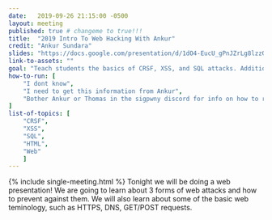```yaml
---
date:   2019-09-26 21:15:00 -0500
layout: meeting
published: true # changeme to true!!!
title:  "2019 Intro To Web Hacking With Ankur"
credit: "Ankur Sundara"
slides: "https://docs.google.com/presentation/d/1dO4-EucU_gPnJZrLg8lzzQTLABzkAyZGfYVetWXKRzk/edit#slide=id.g20736d8f1a_0_0"
link-to-assets: ""
goal: "Teach students the basics of CRSF, XSS, and SQL attacks. Additionally, teach the teminology regarding basic web dev"
how-to-run: [
	"I dont know",
	"I need to get this information from Ankur",
	"Bother Ankur or Thomas in the sigpwny discord for info on how to run it"
]
list-of-topics: [
	"CRSF",
	"XSS",
	"SQL",
	"HTML",
	"Web"
	]
---
```


{% include single-meeting.html  %}
Tonight we will be doing a web presentation! We are going to learn about 3 forms of web attacks and how to prevent against them. 
We will also learn about some of the basic web teminology, such as HTTPS, DNS, GET/POST requests.
